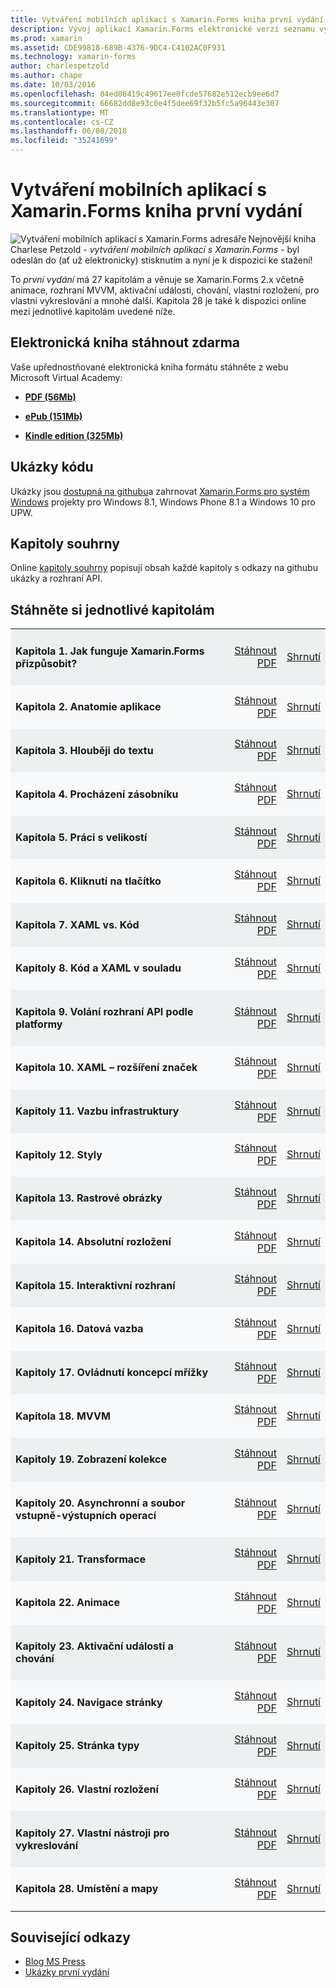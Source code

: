 ```yaml
---
title: Vytváření mobilních aplikací s Xamarin.Forms kniha první vydání
description: Vývoj aplikací Xamarin.Forms elektronické verzi seznamu vytváření mobilních aplikací pomocí Charlese Petzold informace.
ms.prod: xamarin
ms.assetid: CDE99818-689B-4376-9DC4-C4102AC0F931
ms.technology: xamarin-forms
author: charlespetzold
ms.author: chape
ms.date: 10/03/2016
ms.openlocfilehash: 84ed08419c49617ee0fcde57682e512ecb9ee6d7
ms.sourcegitcommit: 66682dd8e93c0e4f5dee69f32b5fc5a96443e307
ms.translationtype: MT
ms.contentlocale: cs-CZ
ms.lasthandoff: 06/08/2018
ms.locfileid: "35241699"
---
```

# <a name="creating-mobile-apps-with-xamarinforms-book-first-edition"></a>Vytváření mobilních aplikací s Xamarin.Forms kniha první vydání

<p><img src="Images/Cover-sml.png" title="Vytváření mobilních aplikací s Xamarin.Forms adresáře" align="left" />Nejnovější kniha Charlese Petzold - <i>vytváření mobilních aplikací s Xamarin.Forms</i> - byl odeslán do (ať už elektronicky) stisknutím a nyní je k dispozici ke stažení!</p>

To *první vydání* má 27 kapitolám a věnuje se Xamarin.Forms&nbsp;2.x včetně animace, rozhraní MVVM, aktivační události, chování, vlastní rozložení, pro vlastní vykreslování a mnohé další.
Kapitola 28 je také k dispozici online mezi jednotlivé kapitolám uvedené níže.

## <a name="download-ebook-for-free"></a>Elektronická kniha stáhnout zdarma

Vaše upřednostňované elektronická kniha formátu stáhněte z webu Microsoft Virtual Academy:

*    [**PDF (56Mb)**](https://aka.ms/xamebook)

*    [**ePub (151Mb)**](https://aka.ms/xamebook/epub)

*    [**Kindle edition (325Mb)**](https://aka.ms/xamebook/mobi)

## <a name="samples"></a>Ukázky kódu

Ukázky jsou [dostupná na githubu](https://github.com/xamarin/xamarin-forms-book-samples)a zahrnovat [Xamarin.Forms pro systém Windows](~/xamarin-forms/platform/windows/index.md) projekty pro Windows 8.1, Windows Phone 8.1 a Windows 10 pro UPW.

## <a name="chapter-summaries"></a>Kapitoly souhrny

Online [kapitoly souhrny](summaries/index.md) popisují obsah každé kapitoly s odkazy na githubu ukázky a rozhraní API.

## <a name="download-individual-chapters"></a>Stáhněte si jednotlivé kapitolám

<table style="border:0px; box-shadow:0 0px 0px" cellpadding="0" cellspacing="2" border="0" width="85%">
<tr style="background:#ecf0f1">
  <td style="border:0px;">
    <h4>Kapitola 1. Jak funguje Xamarin.Forms přizpůsobit?</h4>
  </td>
  <td style="border:0px;" align="right"><a href="https://download.xamarin.com/developer/xamarin-forms-book/XamarinFormsBook-Ch01-Apr2016.pdf">Stáhnout PDF</a> </td>
  <td style="border:0px;" align="right"><a href="summaries/chapter01.md">Shrnutí</a></td>
</tr>
<tr style="background:#f8f9fa">
  <td style="border:0px;">
    <h4>Kapitola 2. Anatomie aplikace</h4>
  </td>
  <td style="border:0px;" align="right"><a href="https://download.xamarin.com/developer/xamarin-forms-book/XamarinFormsBook-Ch02-Apr2016.pdf">Stáhnout PDF</a> </td>
  <td style="border:0px;" align="right"><a href="summaries/chapter02.md">Shrnutí</a></td>
</tr>
<tr style="background:#ecf0f1">
  <td style="border:0px;">
    <h4>Kapitola 3. Hlouběji do textu</h4>
  </td>
  <td style="border:0px;" align="right"><a href="https://download.xamarin.com/developer/xamarin-forms-book/XamarinFormsBook-Ch03-Apr2016.pdf">Stáhnout PDF</a> </td>
  <td style="border:0px;" align="right"><a href="summaries/chapter03.md">Shrnutí</a></td>
</tr>
<tr style="background:#f8f9fa">
  <td style="border:0px;">
    <h4>Kapitola 4. Procházení zásobníku</h4>
  </td>
  <td style="border:0px;" align="right"><a href="https://download.xamarin.com/developer/xamarin-forms-book/XamarinFormsBook-Ch04-Apr2016.pdf">Stáhnout PDF</a> </td>
  <td style="border:0px;" align="right"><a href="summaries/chapter04.md">Shrnutí</a></td>
</tr>
<tr style="background:#ecf0f1">
  <td style="border:0px;">
    <h4>Kapitola 5. Práci s velikostí</h4>
  </td>
  <td style="border:0px;" align="right"><a href="https://download.xamarin.com/developer/xamarin-forms-book/XamarinFormsBook-Ch05-Apr2016.pdf">Stáhnout PDF</a> </td>
  <td style="border:0px;" align="right"><a href="summaries/chapter05.md">Shrnutí</a></td>
</tr>
<tr style="background:#f8f9fa">
  <td style="border:0px;">
    <h4>Kapitola 6. Kliknutí na tlačítko</h4>
  </td>
  <td style="border:0px;" align="right"><a href="https://download.xamarin.com/developer/xamarin-forms-book/XamarinFormsBook-Ch06-Apr2016.pdf">Stáhnout PDF</a> </td>
  <td style="border:0px;" align="right"><a href="summaries/chapter06.md">Shrnutí</a></td>
</tr>
<tr style="background:#ecf0f1">
  <td style="border:0px;">
    <h4>Kapitola 7. XAML vs. Kód</h4>
  </td>
  <td style="border:0px;" align="right"><a href="https://download.xamarin.com/developer/xamarin-forms-book/XamarinFormsBook-Ch07-Apr2016.pdf">Stáhnout PDF</a> </td>
  <td style="border:0px;" align="right"><a href="summaries/chapter07.md">Shrnutí</a></td>
</tr>
<tr style="background:#f8f9fa">
  <td style="border:0px;">
    <h4>Kapitoly 8. Kód a XAML v souladu</h4>
  </td>
  <td style="border:0px;" align="right"><a href="https://download.xamarin.com/developer/xamarin-forms-book/XamarinFormsBook-Ch08-Apr2016.pdf">Stáhnout PDF</a> </td>
  <td style="border:0px;" align="right"><a href="summaries/chapter08.md">Shrnutí</a></td>
</tr>
<tr style="background:#ecf0f1">
  <td style="border:0px;">
    <h4>Kapitola 9. Volání rozhraní API podle platformy</h4>
  </td>
  <td style="border:0px;" align="right"><a href="https://download.xamarin.com/developer/xamarin-forms-book/XamarinFormsBook-Ch09-Apr2016.pdf">Stáhnout PDF</a> </td>
  <td style="border:0px;" align="right"><a href="summaries/chapter09.md">Shrnutí</a></td>
</tr>
<tr style="background:#f8f9fa">
  <td style="border:0px;">
    <h4>Kapitola 10. XAML – rozšíření značek</h4>
  </td>
  <td style="border:0px;" align="right"><a href="https://download.xamarin.com/developer/xamarin-forms-book/XamarinFormsBook-Ch10-Apr2016.pdf">Stáhnout PDF</a> </td>
  <td style="border:0px;" align="right"><a href="summaries/chapter10.md">Shrnutí</a></td>
</tr>
<tr style="background:#ecf0f1">
  <td style="border:0px;">
    <h4>Kapitoly 11. Vazbu infrastruktury</h4>
  </td>
  <td style="border:0px;" align="right"><a href="https://download.xamarin.com/developer/xamarin-forms-book/XamarinFormsBook-Ch11-Apr2016.pdf">Stáhnout PDF</a> </td>
  <td style="border:0px;" align="right"><a href="summaries/chapter11.md">Shrnutí</a></td>
</tr>
<tr style="background:#f8f9fa">
  <td style="border:0px;">
    <h4>Kapitoly 12. Styly</h4>
  </td>
  <td style="border:0px;" align="right"><a href="https://download.xamarin.com/developer/xamarin-forms-book/XamarinFormsBook-Ch12-Apr2016.pdf">Stáhnout PDF</a> </td>
  <td style="border:0px;" align="right"><a href="summaries/chapter12.md">Shrnutí</a></td>
</tr>
<tr style="background:#ecf0f1">
  <td style="border:0px;">
    <h4>Kapitola 13. Rastrové obrázky</h4>
  </td>
  <td style="border:0px;" align="right"><a href="https://download.xamarin.com/developer/xamarin-forms-book/XamarinFormsBook-Ch13-Apr2016.pdf">Stáhnout PDF</a> </td>
  <td style="border:0px;" align="right"><a href="summaries/chapter13.md">Shrnutí</a></td>
</tr>
<tr style="background:#f8f9fa">
  <td style="border:0px;">
    <h4>Kapitola 14. Absolutní rozložení</h4>
  </td>
  <td style="border:0px;" align="right"><a href="https://download.xamarin.com/developer/xamarin-forms-book/XamarinFormsBook-Ch14-Apr2016.pdf">Stáhnout PDF</a> </td>
  <td style="border:0px;" align="right"><a href="summaries/chapter14.md">Shrnutí</a></td>
</tr>
<tr style="background:#ecf0f1">
  <td style="border:0px;">
    <h4>Kapitola 15. Interaktivní rozhraní</h4>
  </td>
  <td style="border:0px;" align="right"><a href="https://download.xamarin.com/developer/xamarin-forms-book/XamarinFormsBook-Ch15-Apr2016.pdf">Stáhnout PDF</a> </td>
  <td style="border:0px;" align="right"><a href="summaries/chapter15.md">Shrnutí</a></td>
</tr>
<tr style="background:#f8f9fa">
  <td style="border:0px;">
    <h4>Kapitola 16. Datová vazba</h4>
  </td>
  <td style="border:0px;" align="right"><a href="https://download.xamarin.com/developer/xamarin-forms-book/XamarinFormsBook-Ch16-Apr2016.pdf">Stáhnout PDF</a> </td>
  <td style="border:0px;" align="right"><a href="summaries/chapter16.md">Shrnutí</a></td>
</tr>
<tr style="background:#ecf0f1">
  <td style="border:0px;">
    <h4>Kapitoly 17. Ovládnutí koncepcí mřížky</h4>
  </td>
  <td style="border:0px;" align="right"><a href="https://download.xamarin.com/developer/xamarin-forms-book/XamarinFormsBook-Ch17-Apr2016.pdf">Stáhnout PDF</a> </td>
  <td style="border:0px;" align="right"><a href="summaries/chapter17.md">Shrnutí</a></td></tr>
<tr style="background:#f8f9fa">
  <td style="border:0px;">
    <h4>Kapitola 18. MVVM</h4>
  </td>
  <td style="border:0px;" align="right"><a href="https://download.xamarin.com/developer/xamarin-forms-book/XamarinFormsBook-Ch18-Apr2016.pdf">Stáhnout PDF</a> </td>
  <td style="border:0px;" align="right"><a href="summaries/chapter18.md">Shrnutí</a></td></tr>
<tr style="background:#ecf0f1">
  <td style="border:0px;">
    <h4>Kapitoly 19. Zobrazení kolekce</h4>
  </td>
  <td style="border:0px;" align="right"><a href="https://download.xamarin.com/developer/xamarin-forms-book/XamarinFormsBook-Ch19-Apr2016.pdf">Stáhnout PDF</a> </td>
  <td style="border:0px;" align="right"><a href="summaries/chapter19.md">Shrnutí</a></td></tr>
<tr style="background:#f8f9fa">
  <td style="border:0px;">
    <h4>Kapitoly 20. Asynchronní a soubor vstupně-výstupních operací</h4>
  </td>
  <td style="border:0px;" align="right"><a href="https://download.xamarin.com/developer/xamarin-forms-book/XamarinFormsBook-Ch20-Apr2016.pdf">Stáhnout PDF</a> </td>
  <td style="border:0px;" align="right"><a href="summaries/chapter20.md">Shrnutí</a></td></tr>
<tr style="background:#ecf0f1">
  <td style="border:0px;">
    <h4>Kapitoly 21. Transformace</h4>
  </td>
  <td style="border:0px;" align="right"><a href="https://download.xamarin.com/developer/xamarin-forms-book/XamarinFormsBook-Ch21-Apr2016.pdf">Stáhnout PDF</a> </td>
  <td style="border:0px;" align="right"><a href="summaries/chapter21.md">Shrnutí</a></td></tr>
</tr>
<tr style="background:#f8f9fa">
  <td style="border:0px;">
    <h4>Kapitola 22. Animace</h4>
  </td>
  <td style="border:0px;" align="right"><a href="https://download.xamarin.com/developer/xamarin-forms-book/XamarinFormsBook-Ch22-Apr2016.pdf">Stáhnout PDF</a> </td>
  <td style="border:0px;" align="right"><a href="summaries/chapter22.md">Shrnutí</a></td></tr>
</tr>
<tr style="background:#ecf0f1">
  <td style="border:0px;">
    <h4>Kapitoly 23. Aktivační události a chování</h4>
  </td>
  <td style="border:0px;" align="right"><a href="https://download.xamarin.com/developer/xamarin-forms-book/XamarinFormsBook-Ch23-Apr2016.pdf">Stáhnout PDF</a> </td>
  <td style="border:0px;" align="right"><a href="summaries/chapter23.md">Shrnutí</a></td></tr>
</tr>
<tr style="background:#f8f9fa">
  <td style="border:0px;">
    <h4>Kapitoly 24. Navigace stránky</h4>
  </td>
  <td style="border:0px;" align="right"><a href="https://download.xamarin.com/developer/xamarin-forms-book/XamarinFormsBook-Ch24-Apr2016.pdf">Stáhnout PDF</a> </td>
  <td style="border:0px;" align="right"><a href="summaries/chapter24.md">Shrnutí</a></td></tr>
</tr>
<tr style="background:#ecf0f1">
  <td style="border:0px;">
    <h4>Kapitoly 25. Stránka typy</h4>
  </td>
  <td style="border:0px;" align="right"><a href="https://download.xamarin.com/developer/xamarin-forms-book/XamarinFormsBook-Ch25-Apr2016.pdf">Stáhnout PDF</a> </td>
  <td style="border:0px;" align="right"><a href="summaries/chapter25.md">Shrnutí</a></td></tr>
</tr>
<tr style="background:#f8f9fa">
  <td style="border:0px;">
    <h4>Kapitoly 26. Vlastní rozložení</h4>
  </td>
  <td style="border:0px;" align="right"><a href="https://download.xamarin.com/developer/xamarin-forms-book/XamarinFormsBook-Ch26-Apr2016.pdf">Stáhnout PDF</a> </td>
  <td style="border:0px;" align="right"><a href="summaries/chapter26.md">Shrnutí</a></td></tr>
</tr>
<tr style="background:#ecf0f1">
  <td style="border:0px;">
    <h4>Kapitoly 27. Vlastní nástroji pro vykreslování</h4>
  </td>
  <td style="border:0px;" align="right"><a href="https://download.xamarin.com/developer/xamarin-forms-book/XamarinFormsBook-Ch27-Apr2016.pdf">Stáhnout PDF</a> </td>
  <td style="border:0px;" align="right"><a href="summaries/chapter27.md">Shrnutí</a></td></tr>
</tr>
<tr style="background:#f8f9fa">
  <td style="border:0px;">
    <h4>Kapitola 28. Umístění a mapy</h4>
  </td>
  <td style="border:0px;" align="right"><a href="https://download.xamarin.com/developer/xamarin-forms-book/XamarinFormsBook-Ch28-Aug2016.pdf">Stáhnout PDF</a> </td>
  <td style="border:0px;" align="right"><a href="summaries/chapter28.md">Shrnutí</a></td></tr>
</tr>
</table>



## <a name="related-links"></a>Související odkazy

- [Blog MS Press](https://blogs.msdn.microsoft.com/microsoft_press/2016/03/31/free-ebook-creating-mobile-apps-with-xamarin-forms/)
- [Ukázky první vydání](https://github.com/xamarin/xamarin-forms-book-samples)
